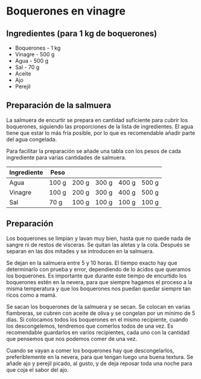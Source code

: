 # Boquerones en vinagre

## Ingredientes (para 1 kg de boquerones)
* Boquerones - 1 kg
* Vinagre - 500 g
* Agua - 500 g
* Sal - 70 g
* Aceite
* Ajo
* Perejil

## Preparación de la salmuera
La salmuera de encurtir se prepara en cantidad suficiente para cubrir los boquerones, siguiendo las proporciones de la lista de ingredientes. El agua tiene que estar lo más fría posible, por lo que es recomendable añadir parte del agua congelada. 

Para facilitar la preparación se añade una tabla con los pesos de cada ingrediente para varias cantidades de salmuera.

| Ingrediente   | Peso  |       |       |       |       |
|---------------|-------|-------|-------|-------|-------|
| Agua          | 100 g | 200 g | 300 g | 400 g | 500 g |
| Vinagre       | 100 g | 200 g | 300 g | 400 g | 500 g |
| Sal           | 70 g  | 100 g | 100 g | 100 g | 100 g |


## Preparación 
Los boquerones se limpian y lavan muy bien, hasta que no quede nada de sangre ni de restos de vísceras. Se quitan las aletas y la cola. Después se separan en las dos mitades y se introducen en la salmuera.

Se dejan en la salmuera entre 5 y 10 horas. El tiempo exacto hay que determinarlo con prueba y error, dependiendo de lo ácidos que queramos los boquerones. Es importante que durante este tiempo de encurtido los boquerones estén en la nevera, para que siempre hagamos el proceso a la misma temperatura y que los boquerones nos puedan quedar siempre tan ricos como a mamá.

Se sacan los boquerones de la salmuera y se secan. Se colocan en varias fiambreras, se cubren con aceite de oliva y se congelan por un mínimo de 5 días. Si colocamos todos los boquerones en el mismo recipiente, cuando los descongelemos, tendremos que comerlos todos de una vez. Es recomendable guardarlos en varios recipientes, cada uno con la cantidad que pensemos que nos podemos comer de una vez.

Cuando se vayan a comer los boquerones hay que descongelarlos, preferiblemente en la nevera, para que tengan luego una buena textura. Se añade ajo y perejil picado, al gusto, y de deja reposar toda una noche para que coja el sabor del ajo.


